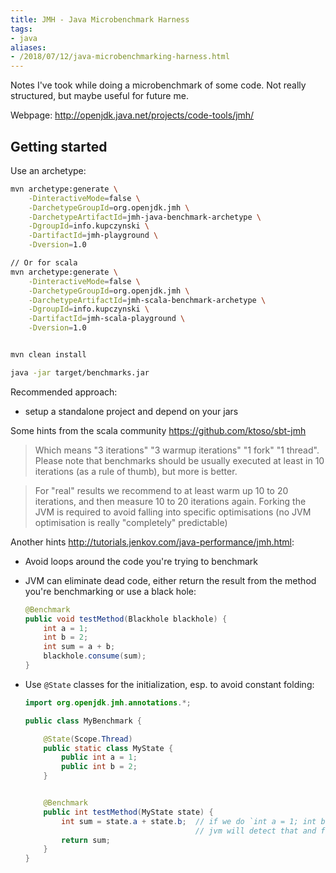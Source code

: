 ```yaml
---
title: JMH - Java Microbenchmark Harness
tags:
- java
aliases:
- /2018/07/12/java-microbenchmarking-harness.html
---
```

Notes I've took while doing a microbenchmark of some code. Not really structured, but maybe useful for future me.


Webpage: <http://openjdk.java.net/projects/code-tools/jmh/>


<a id="org34d64d0"></a>

## Getting started

Use an archetype:

```sh
mvn archetype:generate \
    -DinteractiveMode=false \
    -DarchetypeGroupId=org.openjdk.jmh \
    -DarchetypeArtifactId=jmh-java-benchmark-archetype \
    -DgroupId=info.kupczynski \
    -DartifactId=jmh-playground \
    -Dversion=1.0

// Or for scala
mvn archetype:generate \
    -DinteractiveMode=false \
    -DarchetypeGroupId=org.openjdk.jmh \
    -DarchetypeArtifactId=jmh-scala-benchmark-archetype \
    -DgroupId=info.kupczynski \
    -DartifactId=jmh-scala-playground \
    -Dversion=1.0


mvn clean install

java -jar target/benchmarks.jar
```

Recommended approach:

-   setup a standalone project and depend on your jars

Some hints from the scala community <https://github.com/ktoso/sbt-jmh>

> Which means "3 iterations" "3 warmup iterations" "1 fork" "1 thread". Please
> note that benchmarks should be usually executed at least in 10 iterations
> (as a rule of thumb), but more is better.

> For "real" results we recommend to at least warm up 10 to 20 iterations, and
> then measure 10 to 20 iterations again. Forking the JVM is required to avoid
> falling into specific optimisations (no JVM optimisation is really
> "completely" predictable)

Another hints <http://tutorials.jenkov.com/java-performance/jmh.html>:

-   Avoid loops around the code you're trying to benchmark
-   JVM can eliminate dead code, either return the result from the method you're benchmarking or use a black hole:
    
    ```java
    @Benchmark
    public void testMethod(Blackhole blackhole) {
        int a = 1;
        int b = 2;
        int sum = a + b;
        blackhole.consume(sum);
    }
    ```
-   Use `@State` classes for the initialization, esp. to avoid constant folding:
    
    ```java
    import org.openjdk.jmh.annotations.*;
    
    public class MyBenchmark {
    
        @State(Scope.Thread)
        public static class MyState {
            public int a = 1;
            public int b = 2;
        }
    
    
        @Benchmark
        public int testMethod(MyState state) {
            int sum = state.a + state.b;  // if we do `int a = 1; int b = 2; int sum = a+b;`
                                          // jvm will detect that and fold into `int sum = 3;`
            return sum;
        }
    }
    ```
